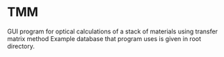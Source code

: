 # TMM
GUI program for optical calculations of a stack of materials using transfer matrix method
Example database that program uses is given in root directory. 
